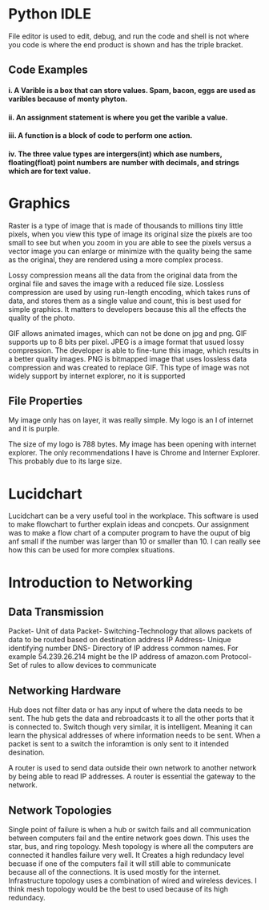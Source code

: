 # Python IDLE
  File editor is used to edit, debug, and run the code and shell is not where you code is where the end product is shown and has the triple bracket.
  
## Code Examples
 #### i. A Varible is a box that can store values. Spam, bacon, eggs are used as varibles because of monty phyton.  
 #### ii. An assignment statement is where you get the varible a value.
 #### iii. A function is a block of code to perform one action.
 #### iv. The three value types are intergers(int) which ase numbers, floating(float) point numbers are number with decimals, and strings           which are for text value.


# Graphics
 
  Raster is a type of image that is made of thousands to millions tiny little pixels, when you view this type of image its original size   the pixels are too small to see but when you zoom in you are able to see the pixels versus a vector image you can enlarge or minimize     with the quality being the same as the original, they are rendered using a more complex process.  
  
  
  
  Lossy compression means all the data from the original data from the orginal file and saves the image with a reduced file size.
  Lossless compression are used by using run-length encoding, which takes runs of data, and stores them as a single value and count,     this is best used for simple graphics. It matters to developers because this all the effects the quality of the photo. 
  
  GIF allows animated images, which can not be done on jpg and png. GIF supports up to 8 bits per pixel. JPEG is a image format that     usued lossy compression. The developer is able to fine-tune this image, which results in a better quality images. PNG is bitmapped     image that uses lossless data compression and was created to replace GIF. This type of image was not widely support by internet         explorer, no it is supported

## File Properties
  
  My image only has on layer, it was really simple. My logo is an I of internet and it is purple.
  
  The size of my logo is 788 bytes. My image has been opening with internet explorer. The only recommendations I have is Chrome and       Interner Explorer. This probably due to its large size.  

# Lucidchart
  
  Lucidchart can be a very useful tool in the workplace. This software is used to make flowchart to further explain ideas and concpets.   Our assignment was to make a flow chart of a computer program to have the ouput of big anf small if the number was larger than 10 or   smaller than 10. I can really see how this can be used for more complex situations. 

# Introduction to Networking


  ## Data Transmission
  
  Packet- Unit of data 
  Packet- Switching-Technology that allows packets of data to be routed based on destination address 
  IP Address- Unique identifying number 
  DNS- Directory of IP address common names. For example 54.239.26.214 might be the IP address of amazon.com
  Protocol- Set of rules to allow devices to communicate 
  
  ## Networking Hardware
  
  Hub does not filter data or has any input of where the data needs to be sent. The hub gets the data and rebroadcasts it to all the     other ports that it is connected to. Switch though very similar, it is intelligent. Meaning it can learn the physical addresses of     where information needs to be sent. When a packet is sent to a switch the inforamtion is only sent to it intended desination.
  
  A router is used to send data outside their own network to another network by being able to read IP addresses. A router is essential   the gateway to the network.
  
  ## Network Topologies
  
  Single point of failure is when a hub or switch fails and all communication between computers fail and the entire network goes down. This uses the star, bus, and ring topology. Mesh topology is where all the computers are connected it handles failure very well. It Creates a high redundacy level becuase if one of the computers fail it will still able to communicate because all of the connections. It is used mostly for the internet. Infrastructure topology uses a combination of wired and wireless devices.  I think mesh topology would be the best to used because of its high redundacy.
    
    
  
  
  
  
  
      






  


